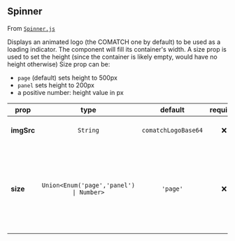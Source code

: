 
## Spinner

From [`Spinner.js`](Spinner.js)

Displays an animated logo (the COMATCH one by default) to be used as a loading indicator.
The component will fill its container's width.
A size prop is used to set the height (since the container is likely empty, would have no height otherwise)
Size prop can be:
- `page` (default) sets height to 500px
- `panel` sets height to 200px
- a positive number: height value in px

prop | type | default | required | description
---- | :----: | :-------: | :--------: | -----------
**imgSrc** | `String` | `comatchLogoBase64` | :x: | Source of the spinner image
**size** | `Union<Enum('page','panel') \| Number>` | `'page'` | :x: | `page` sizing will take up the whole page whereas `panel` is constrained within a `Panel` component



